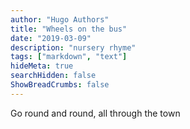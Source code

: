 ```yaml
---
author: "Hugo Authors"
title: "Wheels on the bus"
date: "2019-03-09"
description: "nursery rhyme"
tags: ["markdown", "text"]
hideMeta: true
searchHidden: false
ShowBreadCrumbs: false
---
```


Go round and round, all through the town
